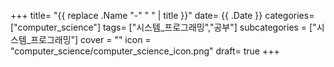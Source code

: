 +++
title= "{{ replace .Name "-" " " | title }}"
date= {{ .Date }}
categories= ["computer_science"]
tags= ["시스템_프로그래밍","공부"]
subcategories = ["시스템_프로그래밍"]
cover = ""
icon = "computer_science/computer_science_icon.png"
draft= true
+++

